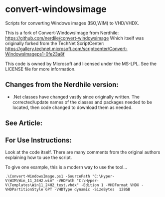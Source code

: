 # convert-windowsimage
Scripts for converting Windows images (ISO,WIM) to VHD/VHDX.

This is a fork of Convert-WindowsImage from Nerdhile: https://github.com/nerdile/convert-windowsimage
Which itself was originally forked from the TechNet ScriptCenter: https://gallery.technet.microsoft.com/scriptcenter/Convert-WindowsImageps1-0fe23a8f

This code is owned by Microsoft and licensed under the MS-LPL.  See the LICENSE file for more information.

## Changes from the Nerdhile version:
- .Net classes have changed vastly since originally written. The corrected/update names of the classes and packages needed to be located, then code changed to download them as needed.

## See Article:


## For Use Instructions:
Look at the code itself. There are many comments from the original authors explaining how to use the script.

To give one example, this is a modern way to use the tool...
```
.\Convert-WindowsImage.ps1 -SourcePath "C:\Hyper-V\WIM\Win_11_24H2.wim" -VHDPath "C:\Hyper-V\Templates\Win11_24H2_test.vhdx" -Edition 1 -VHDFormat VHDX -VHDPartitionStyle GPT -VHDType dynamic -SizeBytes  128GB
```
